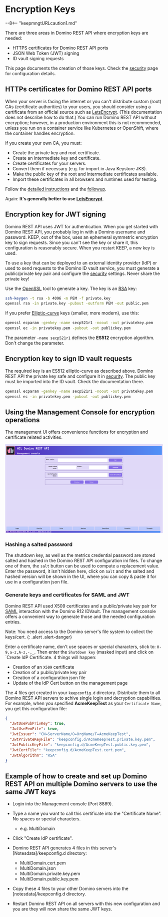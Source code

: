 # Encryption Keys

--8<-- "keepmngtURLcaution1.md"

There are three areas in Domino REST API where encryption keys are needed:

- HTTPS certificates for Domino REST API ports
- JSON Web Token (JWT) signing
- ID vault signing requests

This page documents the creation of those keys. Check the [security](./securityindex.md) page for configuration details.

## HTTPs certificates for Domino REST API ports

When your server is facing the internet or you can't distribute custom (root) CAs (certificate authorities) to your users, you should consider using a certificate from an official source such as [LetsEncrypt](https://letsencrypt.org/). (This documentation does not describe how to do that.) You can run Domino REST API without encryption; however, in a production environment this is not recommended, unless you run on a container service like Kubernetes or OpenShift, where the container handles encryption.

If you create your own CA, you must:

- Create the private key and root certificate.
- Create an intermediate key and certificate.
- Create certificates for your servers.
- Convert them if necessary (e.g. for import in Java Keystore JKS).
- Make the public key of the root and intermediate certificates available.
- Import these certificates in all browsers and runtimes used for testing.

Follow the [detailed instructions](https://www.wissel.net/blog/2019/10/create-your-own-ca.html) and the [followup](https://www.wissel.net/blog/2019/10/a-certificate-wants-a-san.html).

Again: **It's generally better to use [LetsEncrypt](https://letsencrypt.org/)**.

## Encryption key for JWT signing

Domino REST API uses JWT for authentication. When you get started with Domino REST API, you probably log in with a Domino username and password. KEEP, out of the box, uses an ephemeral symmetric encryption key to sign requests. Since you can't see the key or share it, this configuration is reasonably secure. When you restart KEEP, a new key is used.

To use a key that can be deployed to an external identity provider (IdP) or used to send requests to the Domino ID vault service, you must generate a public/private key pair and configure the [security](./securityindex.md) settings. Never share the private key!

Use the [OpenSSL](https://www.openssl.org/) tool to generate a key. The key is an [RSA](<https://en.wikipedia.org/wiki/RSA_(cryptosystem)>) key:

```bash
ssh-keygen -t rsa -b 4096 -m PEM -f private.key
openssl rsa -in private.key -pubout -outform PEM -out public.pem
```

If you prefer [Elliptic-curve](https://en.wikipedia.org/wiki/Elliptic-curve_cryptography) keys (smaller, more modern), use this:

```bash
openssl ecparam -genkey -name secp521r1 -noout -out privatekey.pem
openssl ec -in privatekey.pem -pubout -out publickey.pem
```

The parameter `-name secp521r1` defines the **ES512** encryption algorithm. Don't change the parameter.

## Encryption key to sign ID vault requests

The required key is an ES512 elliptic-curve as described above. Domino REST API the private key safe and configure it in [security](./securityindex.md). The public key must be imported into the ID vault. Check the documentation there.

```bash
openssl ecparam -genkey -name secp521r1 -noout -out privatekey.pem
openssl ec -in privatekey.pem -pubout -out publickey.pem
```

## Using the Management Console for encryption operations

The management UI offers convenience functions for encryption and certificate related activities.

![Domino REST API Management Console](../../assets/images/mngmntconsole.png)

### Hashing a salted password

The shutdown key, as well as the metrics credential password are stored salted and hashed in the Domino REST API configuration ini files. To change one of them, the `salt` button can be used to compute a replacement value. Enter the password, it isn't hidden here, click on `Salt` and the salted and hashed version will be shown in the UI, where you can copy & paste it for use in a configuration json file.

### Generate keys and certificates for SAML and JWT

Domino REST API used X509 certificates and a public/private key pair for [SAML](../../howto/keepsaml.md) interaction with the Domino R12 IDVault<!-- [IDVault](TODO: link to vault) -->. The management console offers a convenient way to generate those and the needed configuration entries.

Note: You need access to the Domino server's file system to collect the keys/cert.
{: .alert .alert-danger}

Enter a certificate name, don't use spaces or special characters, stick to: `0-9,a-z,A-z,-,_`.
Then enter the `Shutdown key` (masked input) and click on `Create IdP Certificate. 4 things will happen:

- Creation of an `X509` certificate
- Creation of a public/private key pair
- Creation of a configuration json file
- Update of the IdP Cert button on the management page

The 4 files get created in your `keepconfig.d` directory. Distribute them to all Domino REST API servers to achive single login and decryption capabilities. For example, when you specified **AcmeKeepTest** as your `Certificate Name`, you get this configuration file:

```json
{
  "JwtUsePubPrivKey": true,
  "JwtUsePemFile": true,
  "JwtIssuer": "CN=ServerName/O=OrgName/F=AcmeKeepTest",
  "JwtPrivateKeyFile": "keepconfig.d/AcmeKeepTest.private.key.pem",
  "JwtPublicKeyFile": "keepconfig.d/AcmeKeepTest.public.key.pem",
  "JwtCertFile": "keepconfig.d/AcmeKeepTest.cert.pem",
  "JwtAlgorithm": "RSA"
}
```

## Example of how to create and set up Domino REST API on multiple Domino servers to use the same JWT keys

- Login into the Management console (Port 8889).
- Type a name you want to call this certificate into the "Certificate Name". No spaces or special characters.

  - e.g. MultiDomain

- Click "Create IdP certificate".
- Domino REST API generates 4 files in this server's [Notesdata]/keepconfig.d directory:

  - MultiDomain.cert.pem
  - MultiDomain.json
  - MultiDomain.private.key.pem
  - MultiDomain.public.key.pem

- Copy these 4 files to your other Domino servers into the [notesdata]/keepconfig.d directory.
- Restart Domino REST API on all servers with this new configuration and you are they will now share the same JWT keys.
